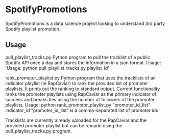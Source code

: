 # SpotifyPromotions

SpotifyPromotions is a data science project looking to understand 3rd party Spotify playlist promotion.

## Usage

pull_playlist_tracks.py     Python program to pull the tracklist of a public Spotify API once a day and stores the information in a json format.
Usage: 'Usage: python pull_playllist_tracks.py playlist_id'

rank_promotor_playlist.py   Python program that uses the tracklists of an indicator playlist (ie RapCaviar) to rank the provided list of promoter playlists. It prints out the ranking to standard output. Current functionality ranks the promoter playlists using RapCaviar as the primary indicator of success and breaks ties using the number of followers of the promoter playlists.
Usage: python rank_promotor_playlist.py "promoter_id_list" indicator_id
"promoter_id_list" is a comma-separated list of promoter ids

Tracklists are currently already uploaded for the RapCaviar and the provided promoter playlist but can be remade using the pull_playlist_tracks.py program. 
